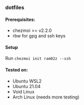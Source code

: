 ### dotfiles

#### Prerequisites:
- chezmoi >= v2.2.0
- rbw for gpg and ssh keys


#### Setup
Run `chezmoi init ram02z --ssh`

#### Tested on:
- Ubuntu WSL2
- Ubuntu 21.04
- Void Linux
- Arch Linux (needs more testing)
